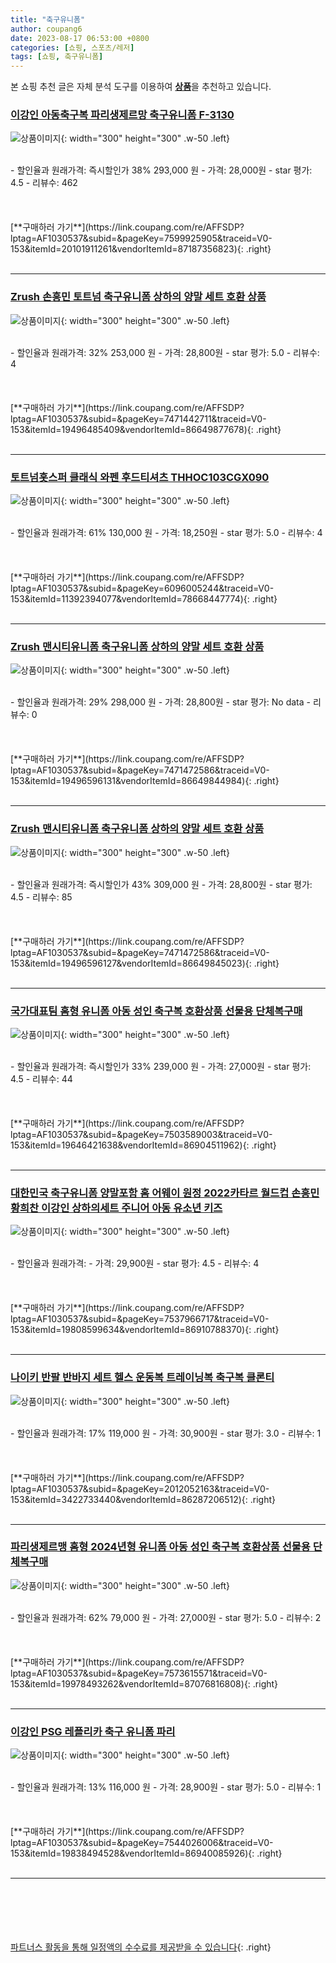 ```yaml
---
title: "축구유니폼"
author: coupang6
date: 2023-08-17 06:53:00 +0800
categories: [쇼핑, 스포츠/레저]
tags: [쇼핑, 축구유니폼]
---
```


본 쇼핑 추천 글은 자체 분석 도구를 이용하여 [**상품**](https://link.coupang.com/a/bao1ui)을 추천하고 있습니다.

### [이강인 아동축구복 파리생제르망 축구유니폼 F-3130](https://link.coupang.com/re/AFFSDP?lptag=AF1030537&subid=&pageKey=7599925905&traceid=V0-153&itemId=20101911261&vendorItemId=87187356823)

![상품이미지](https://thumbnail9.coupangcdn.com/thumbnails/remote/230x230ex/image/vendor_inventory/f1aa/3a32f04e9eb935934963ea9ce1038584e51195809177e3121afaedad874b.jpg){: width="300" height="300" .w-50 .left}


<br>
- 할인율과 원래가격: 즉시할인가 38%  293,000   원
- 가격: 28,000원
- star 평가: 4.5
- 리뷰수: 462
<br>
<br>
<br>
<br>
[**구매하러 가기**](https://link.coupang.com/re/AFFSDP?lptag=AF1030537&subid=&pageKey=7599925905&traceid=V0-153&itemId=20101911261&vendorItemId=87187356823){: .right}
<br>
<br>

---

### [Zrush 손흥민 토트넘 축구유니폼 상하의 양말 세트 호환 상품](https://link.coupang.com/re/AFFSDP?lptag=AF1030537&subid=&pageKey=7471442711&traceid=V0-153&itemId=19496485409&vendorItemId=86649877678)

![상품이미지](https://thumbnail9.coupangcdn.com/thumbnails/remote/230x230ex/image/vendor_inventory/1f21/edec4268b53f67a27dd37d9d3e5a8797ba32da114d634b0333cf73dbe0ba.jpg){: width="300" height="300" .w-50 .left}


<br>
- 할인율과 원래가격: 32%  253,000   원
- 가격: 28,800원
- star 평가: 5.0
- 리뷰수: 4
<br>
<br>
<br>
<br>
[**구매하러 가기**](https://link.coupang.com/re/AFFSDP?lptag=AF1030537&subid=&pageKey=7471442711&traceid=V0-153&itemId=19496485409&vendorItemId=86649877678){: .right}
<br>
<br>

---

### [토트넘홋스퍼 클래식 와펜 후드티셔츠 THHOC103CGX090](https://link.coupang.com/re/AFFSDP?lptag=AF1030537&subid=&pageKey=6096005244&traceid=V0-153&itemId=11392394077&vendorItemId=78668447774)

![상품이미지](https://thumbnail7.coupangcdn.com/thumbnails/remote/230x230ex/image/retail/images/2021/09/28/10/8/df81585e-1d28-4f21-aacb-afeab36ad43f.jpg){: width="300" height="300" .w-50 .left}


<br>
- 할인율과 원래가격: 61%  130,000   원
- 가격: 18,250원
- star 평가: 5.0
- 리뷰수: 4
<br>
<br>
<br>
<br>
[**구매하러 가기**](https://link.coupang.com/re/AFFSDP?lptag=AF1030537&subid=&pageKey=6096005244&traceid=V0-153&itemId=11392394077&vendorItemId=78668447774){: .right}
<br>
<br>

---

### [Zrush 맨시티유니폼 축구유니폼 상하의 양말 세트 호환 상품](https://link.coupang.com/re/AFFSDP?lptag=AF1030537&subid=&pageKey=7471472586&traceid=V0-153&itemId=19496596131&vendorItemId=86649844984)

![상품이미지](https://thumbnail9.coupangcdn.com/thumbnails/remote/230x230ex/image/vendor_inventory/b53a/d10c816d29712986ed61b1d02905ebd170a6e0f55554a82e329854b4c99f.jpg){: width="300" height="300" .w-50 .left}


<br>
- 할인율과 원래가격: 29%  298,000   원
- 가격: 28,800원
- star 평가: No data
- 리뷰수: 0
<br>
<br>
<br>
<br>
[**구매하러 가기**](https://link.coupang.com/re/AFFSDP?lptag=AF1030537&subid=&pageKey=7471472586&traceid=V0-153&itemId=19496596131&vendorItemId=86649844984){: .right}
<br>
<br>

---

### [Zrush 맨시티유니폼 축구유니폼 상하의 양말 세트 호환 상품](https://link.coupang.com/re/AFFSDP?lptag=AF1030537&subid=&pageKey=7471472586&traceid=V0-153&itemId=19496596127&vendorItemId=86649845023)

![상품이미지](https://thumbnail9.coupangcdn.com/thumbnails/remote/230x230ex/image/vendor_inventory/b53a/d10c816d29712986ed61b1d02905ebd170a6e0f55554a82e329854b4c99f.jpg){: width="300" height="300" .w-50 .left}


<br>
- 할인율과 원래가격: 즉시할인가 43%  309,000   원
- 가격: 28,800원
- star 평가: 4.5
- 리뷰수: 85
<br>
<br>
<br>
<br>
[**구매하러 가기**](https://link.coupang.com/re/AFFSDP?lptag=AF1030537&subid=&pageKey=7471472586&traceid=V0-153&itemId=19496596127&vendorItemId=86649845023){: .right}
<br>
<br>

---

### [국가대표팀 홈형 유니폼 아동 성인 축구복 호환상품 선물용 단체복구매](https://link.coupang.com/re/AFFSDP?lptag=AF1030537&subid=&pageKey=7503589003&traceid=V0-153&itemId=19646421638&vendorItemId=86904511962)

![상품이미지](https://thumbnail10.coupangcdn.com/thumbnails/remote/230x230ex/image/vendor_inventory/c902/188f9e994d519f97c9236f1ae65ecf75bdfc77f88c40094f0838c0debb31.jpg){: width="300" height="300" .w-50 .left}


<br>
- 할인율과 원래가격: 즉시할인가 33%  239,000   원
- 가격: 27,000원
- star 평가: 4.5
- 리뷰수: 44
<br>
<br>
<br>
<br>
[**구매하러 가기**](https://link.coupang.com/re/AFFSDP?lptag=AF1030537&subid=&pageKey=7503589003&traceid=V0-153&itemId=19646421638&vendorItemId=86904511962){: .right}
<br>
<br>

---

### [대한민국 축구유니폼 양말포함 홈 어웨이 원정 2022카타르 월드컵 손흥민 황희찬 이강인 상하의세트 주니어 아동 유소년 키즈](https://link.coupang.com/re/AFFSDP?lptag=AF1030537&subid=&pageKey=7537966717&traceid=V0-153&itemId=19808599634&vendorItemId=86910788370)

![상품이미지](https://thumbnail8.coupangcdn.com/thumbnails/remote/230x230ex/image/vendor_inventory/0d41/9d25d59fdadc0a43b4407a642e48b1be351f8f0266ca6014aff803f420d2.jpg){: width="300" height="300" .w-50 .left}


<br>
- 할인율과 원래가격: 
- 가격: 29,900원
- star 평가: 4.5
- 리뷰수: 4
<br>
<br>
<br>
<br>
[**구매하러 가기**](https://link.coupang.com/re/AFFSDP?lptag=AF1030537&subid=&pageKey=7537966717&traceid=V0-153&itemId=19808599634&vendorItemId=86910788370){: .right}
<br>
<br>

---

### [나이키 반팔 반바지 세트 헬스 운동복 트레이닝복 축구복 클론티](https://link.coupang.com/re/AFFSDP?lptag=AF1030537&subid=&pageKey=2012052163&traceid=V0-153&itemId=3422733440&vendorItemId=86287206512)

![상품이미지](https://thumbnail10.coupangcdn.com/thumbnails/remote/230x230ex/image/vendor_inventory/55c2/c804853fd279aab38a2f0fc0c584d983dfc4882446a06c7a72bbe80e6e0b.jpg){: width="300" height="300" .w-50 .left}


<br>
- 할인율과 원래가격: 17%  119,000   원
- 가격: 30,900원
- star 평가: 3.0
- 리뷰수: 1
<br>
<br>
<br>
<br>
[**구매하러 가기**](https://link.coupang.com/re/AFFSDP?lptag=AF1030537&subid=&pageKey=2012052163&traceid=V0-153&itemId=3422733440&vendorItemId=86287206512){: .right}
<br>
<br>

---

### [파리생제르맹 홈형 2024년형 유니폼 아동 성인 축구복 호환상품 선물용 단체복구매](https://link.coupang.com/re/AFFSDP?lptag=AF1030537&subid=&pageKey=7573615571&traceid=V0-153&itemId=19978493262&vendorItemId=87076816808)

![상품이미지](https://thumbnail9.coupangcdn.com/thumbnails/remote/230x230ex/image/vendor_inventory/767a/d9779ad8af8ce5d1905714f94ec352e77db3b9b8c5e8dc4fabc26a881824.jpg){: width="300" height="300" .w-50 .left}


<br>
- 할인율과 원래가격: 62%  79,000   원
- 가격: 27,000원
- star 평가: 5.0
- 리뷰수: 2
<br>
<br>
<br>
<br>
[**구매하러 가기**](https://link.coupang.com/re/AFFSDP?lptag=AF1030537&subid=&pageKey=7573615571&traceid=V0-153&itemId=19978493262&vendorItemId=87076816808){: .right}
<br>
<br>

---

### [이강인 PSG 레플리카 축구 유니폼 파리](https://link.coupang.com/re/AFFSDP?lptag=AF1030537&subid=&pageKey=7544026006&traceid=V0-153&itemId=19838494528&vendorItemId=86940085926)

![상품이미지](https://thumbnail10.coupangcdn.com/thumbnails/remote/230x230ex/image/vendor_inventory/0ba1/9cb0fdc5d246adf358515fdff6f1daa47d4aad7c5b4180c96ae95e6fc79f.jpg){: width="300" height="300" .w-50 .left}


<br>
- 할인율과 원래가격: 13%  116,000   원
- 가격: 28,900원
- star 평가: 5.0
- 리뷰수: 1
<br>
<br>
<br>
<br>
[**구매하러 가기**](https://link.coupang.com/re/AFFSDP?lptag=AF1030537&subid=&pageKey=7544026006&traceid=V0-153&itemId=19838494528&vendorItemId=86940085926){: .right}
<br>
<br>

---
<br><br><br><br><br> [파트너스 활동을 통해 일정액의 수수료를 제공받을 수 있습니다](https://link.coupang.com/a/bao1ui){: .right}